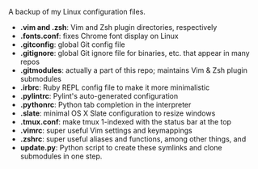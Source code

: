 A backup of my Linux configuration files.

* **.vim and .zsh**: Vim and Zsh plugin directories, respectively
* **.fonts.conf**: fixes Chrome font display on Linux
* **.gitconfig**: global Git config file
* **.gitignore**: global Git ignore file for binaries, etc. that appear in many repos
* **.gitmodules**: actually a part of this repo; maintains Vim & Zsh plugin submodules
* **.irbrc**: Ruby REPL config file to make it more minimalistic
* **.pylintrc**: Pylint's auto-generated configuration
* **.pythonrc**: Python tab completion in the interpreter
* **.slate**: minimal OS X Slate configuration to resize windows
* **.tmux.conf**: make tmux 1-indexed with the status bar at the top
* **.vimrc**: super useful Vim settings and keymappings
* **.zshrc**: super useful aliases and functions, among other things, and
* **update.py**: Python script to create these symlinks and clone submodules in
  one step.
